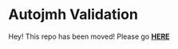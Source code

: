 # Autojmh Validation

Hey! This repo has been moved! Please go [**HERE**](https://github.com/autojmh/autojmh-validation-data)


